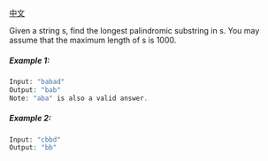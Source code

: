 [中文](./README-zh.md)

Given a string s, find the longest palindromic substring in s. You may assume that the maximum length of s is 1000.

##### Example 1:

```php
Input: "babad"
Output: "bab"
Note: "aba" is also a valid answer.
```

##### Example 2:

```php
Input: "cbbd"
Output: "bb"
```